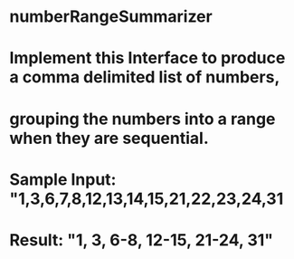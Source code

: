 # numberRangeSummarizer

 # Implement this Interface to produce a comma delimited list of numbers,
 # grouping the numbers into a range when they are sequential.
 #
 #
 # Sample Input: "1,3,6,7,8,12,13,14,15,21,22,23,24,31
 # Result: "1, 3, 6-8, 12-15, 21-24, 31"
 

